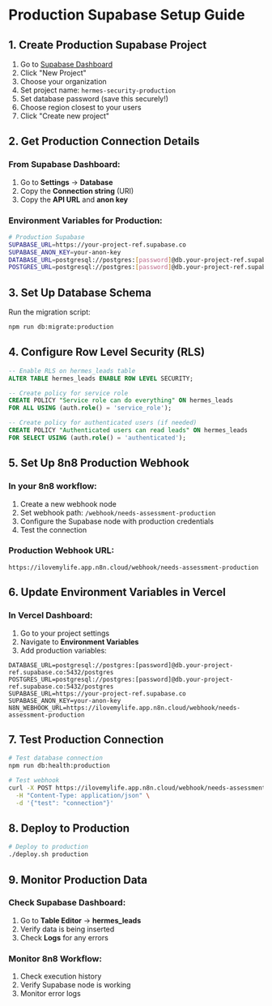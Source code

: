 # Production Supabase Setup Guide

## 1. Create Production Supabase Project

1. Go to [Supabase Dashboard](https://supabase.com/dashboard)
2. Click "New Project"
3. Choose your organization
4. Set project name: `hermes-security-production`
5. Set database password (save this securely!)
6. Choose region closest to your users
7. Click "Create new project"

## 2. Get Production Connection Details

### From Supabase Dashboard:
1. Go to **Settings** → **Database**
2. Copy the **Connection string** (URI)
3. Copy the **API URL** and **anon key**

### Environment Variables for Production:
```bash
# Production Supabase
SUPABASE_URL=https://your-project-ref.supabase.co
SUPABASE_ANON_KEY=your-anon-key
DATABASE_URL=postgresql://postgres:[password]@db.your-project-ref.supabase.co:5432/postgres
POSTGRES_URL=postgresql://postgres:[password]@db.your-project-ref.supabase.co:5432/postgres
```

## 3. Set Up Database Schema

Run the migration script:
```bash
npm run db:migrate:production
```

## 4. Configure Row Level Security (RLS)

```sql
-- Enable RLS on hermes_leads table
ALTER TABLE hermes_leads ENABLE ROW LEVEL SECURITY;

-- Create policy for service role
CREATE POLICY "Service role can do everything" ON hermes_leads
FOR ALL USING (auth.role() = 'service_role');

-- Create policy for authenticated users (if needed)
CREATE POLICY "Authenticated users can read leads" ON hermes_leads
FOR SELECT USING (auth.role() = 'authenticated');
```

## 5. Set Up 8n8 Production Webhook

### In your 8n8 workflow:
1. Create a new webhook node
2. Set webhook path: `/webhook/needs-assessment-production`
3. Configure the Supabase node with production credentials
4. Test the connection

### Production Webhook URL:
```
https://ilovemylife.app.n8n.cloud/webhook/needs-assessment-production
```

## 6. Update Environment Variables in Vercel

### In Vercel Dashboard:
1. Go to your project settings
2. Navigate to **Environment Variables**
3. Add production variables:

```
DATABASE_URL=postgresql://postgres:[password]@db.your-project-ref.supabase.co:5432/postgres
POSTGRES_URL=postgresql://postgres:[password]@db.your-project-ref.supabase.co:5432/postgres
SUPABASE_URL=https://your-project-ref.supabase.co
SUPABASE_ANON_KEY=your-anon-key
N8N_WEBHOOK_URL=https://ilovemylife.app.n8n.cloud/webhook/needs-assessment-production
```

## 7. Test Production Connection

```bash
# Test database connection
npm run db:health:production

# Test webhook
curl -X POST https://ilovemylife.app.n8n.cloud/webhook/needs-assessment-production \
  -H "Content-Type: application/json" \
  -d '{"test": "connection"}'
```

## 8. Deploy to Production

```bash
# Deploy to production
./deploy.sh production
```

## 9. Monitor Production Data

### Check Supabase Dashboard:
1. Go to **Table Editor** → **hermes_leads**
2. Verify data is being inserted
3. Check **Logs** for any errors

### Monitor 8n8 Workflow:
1. Check execution history
2. Verify Supabase node is working
3. Monitor error logs
